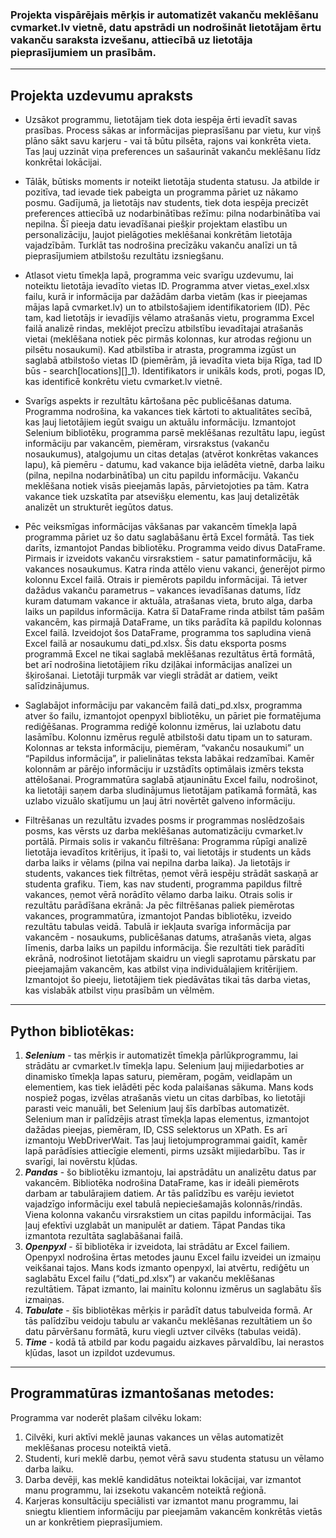 ### Projekta vispārējais **mērķis** ir automatizēt vakanču meklēšanu cvmarket.lv vietnē, datu apstrādi un nodrošināt lietotājam ērtu vakanču saraksta izvešanu, attiecībā uz lietotāja pieprasījumiem un prasībām.
_______
## Projekta uzdevumu apraksts
+ Uzsākot programmu, lietotājam tiek dota iespēja ērti ievadīt savas prasības. Process sākas ar informācijas pieprasīšanu par vietu, kur viņš plāno sākt savu karjeru - vai tā būtu pilsēta, rajons vai konkrēta vieta. Tas ļauj uzzināt viņa preferences un sašaurināt vakanču meklēšanu līdz konkrētai lokācijai.
+ Tālāk, būtisks moments ir noteikt lietotāja studenta statusu. Ja atbilde ir pozitīva, tad ievade tiek pabeigta un programma pāriet uz nākamo posmu. Gadījumā, ja lietotājs nav students, tiek dota iespēja precizēt preferences attiecībā uz nodarbinātības režīmu: pilna nodarbinātība vai nepilna.
Šī pieeja datu ievadīšanai piešķir projektam elastību un personalizāciju, ļaujot pielāgoties meklēšanai konkrētām lietotāja vajadzībām. Turklāt tas nodrošina precīzāku vakanču analīzi un tā pieprasījumiem atbilstošu rezultātu izsniegšanu. 

+ Atlasot vietu tīmekļa lapā, programma veic svarīgu uzdevumu, lai noteiktu lietotāja ievadīto vietas ID.
Programma atver vietas_exel.xlsx failu, kurā ir informācija par dažādām darba vietām (kas ir pieejamas mājas lapā cvmarket.lv) un to atbilstošajiem identifikatoriem (ID).
Pēc tam, kad lietotājs ir ievadījis vēlamo atrašanās vietu, programma Excel failā analizē rindas, meklējot precīzu atbilstību ievadītajai atrašanās vietai (meklēšana notiek pēc pirmās kolonnas, kur atrodas reģionu un pilsētu nosaukumi). Kad atbilstība ir atrasta, programma izgūst un saglabā atbilstošo vietas ID (piemērām, jā ievadīta vieta bija Rīga, tad ID būs -  search[locations][]_1). Identifikators ir unikāls kods, proti, pogas ID, kas identificē konkrētu vietu cvmarket.lv vietnē. 

+ Svarīgs aspekts ir rezultātu kārtošana pēc publicēšanas datuma. Programma nodrošina, ka vakances tiek kārtoti to aktualitātes secībā, kas ļauj lietotājiem iegūt svaigu un aktuālu informāciju.
Izmantojot Selenium bibliotēku, programma parsē meklēšanas rezultātu lapu, iegūst informāciju par vakancēm, piemēram, virsrakstus (vakanču nosaukumus), atalgojumu un citas detaļas (atvērot konkrētas vakances lapu), kā piemēru - datumu, kad vakance bija ielādēta vietnē, darba laiku (pilna, nepilna nodarbinātība) un citu papildu informāciju. Vakanču meklēšana notiek visās pieejamās lapās, pārvietojoties pa tām. Katra vakance tiek uzskatīta par atsevišķu elementu, kas ļauj detalizētāk analizēt un strukturēt iegūtos datus. 

+ Pēc veiksmīgas informācijas vākšanas par vakancēm tīmekļa lapā programma pāriet uz šo datu saglabāšanu ērtā Excel formātā. Tas tiek darīts, izmantojot Pandas bibliotēku. 
Programma veido divus DataFrame. Pirmais ir izveidots vakanču virsrakstiem - satur pamatinformāciju, kā vakances nosaukumus. Katra rinda attēlo vienu vakanci, ģenerējot pirmo kolonnu Excel failā. Otrais ir piemērots papildu informācijai. Tā ietver dažādus vakanču parametrus – vakances ievadīšanas datums, līdz kuram datumam vakance ir aktuāla, atrašanas vieta, bruto alga, darba laiks un papildus informācija. Katra šī DataFrame rinda atbilst tām pašām vakancēm, kas pirmajā DataFrame, un tiks parādīta kā papildu kolonnas Excel failā. Izveidojot šos DataFrame, programma tos sapludina vienā Excel failā ar nosaukumu dati_pd.xlsx.
Šis datu eksporta posms programmā Excel ne tikai saglabā meklēšanas rezultātus ērtā formātā, bet arī nodrošina lietotājiem rīku dziļākai informācijas analīzei un šķirošanai. Lietotāji turpmāk var viegli strādāt ar datiem, veikt salīdzinājumus.

+ Saglabājot informāciju par vakancēm failā dati_pd.xlsx, programma atver šo failu, izmantojot openpyxl bibliotēku, un pāriet pie formatējuma rediģēšanas.
Programma rediģē kolonnu izmērus, lai uzlabotu datu lasāmību. Kolonnu izmērus regulē atbilstoši datu tipam un to saturam. Kolonnas ar teksta informāciju, piemēram, “vakanču nosaukumi” un “Papildus informācija”, ir palielinātas teksta labākai redzamībai. Kamēr kolonnām ar pārējo informāciju ir uzstādīts optimālais izmērs teksta attēlošanai.
Programmatūra saglabā atjauninātu Excel failu, nodrošinot, ka lietotāji saņem darba sludinājumus lietotājam patīkamā formātā, kas uzlabo vizuālo skatījumu un ļauj ātri novērtēt galveno informāciju.

+ Filtrēšanas un rezultātu izvades posms ir programmas noslēdzošais posms, kas vērsts uz darba meklēšanas automatizāciju cvmarket.lv portālā. 
Pirmais solis ir vakanču filtrēšana:
Programma rūpīgi analizē lietotāja ievadītos kritērijus, it īpaši to, vai lietotājs ir students un kāds darba laiks ir vēlams (pilna vai nepilna darba laika). Ja lietotājs ir students, vakances tiek filtrētas, ņemot vērā iespēju strādāt saskaņā ar studenta grafiku. Tiem, kas nav studenti, programma papildus filtrē vakances, ņemot vērā norādīto vēlamo darba laiku.
Otrais solis ir rezultātu parādīšana ekrānā:
Ja pēc filtrēšanas paliek piemērotas vakances, programmatūra, izmantojot Pandas bibliotēku, izveido rezultātu tabulas veidā. Tabulā ir iekļauta svarīga informācija par vakancēm - nosaukums, publicēšanas datums, atrašanās vieta, algas līmenis, darba laiks un papildu informācija. Šie rezultāti tiek parādīti ekrānā, nodrošinot lietotājam skaidru un viegli saprotamu pārskatu par pieejamajām vakancēm, kas atbilst viņa individuālajiem kritērijiem. Izmantojot šo pieeju, lietotājiem tiek piedāvātas tikai tās darba vietas, kas vislabāk atbilst viņu prasībām un vēlmēm.
____________________________________________________________________________________________________________________________________________________________________________________________________________________
## Python bibliotēkas:
1. ***Selenium*** - tas mērķis ir automatizēt tīmekļa pārlūkprogrammu, lai strādātu ar cvmarket.lv tīmekļa lapu. Selenium ļauj mijiedarboties ar dinamisko tīmekļa lapas saturu, piemēram, pogām, veidlapām un elementiem, kas tiek ielādēti pēc koda palaišanas sākuma. Mans kods nospiež pogas, izvēlas atrašanās vietu un citas darbības, ko lietotāji parasti veic manuāli, bet Selenium ļauj šīs darbības automatizēt. Selenium man ir palīdzējis atrast tīmekļa lapas elementus, izmantojot dažādas pieejas, piemēram, ID, CSS selektorus un XPath. Es arī izmantoju WebDriverWait. Tas ļauj lietojumprogrammai gaidīt, kamēr lapā parādīsies attiecīgie elementi, pirms uzsākt mijiedarbību. Tas ir svarīgi, lai novērstu kļūdas.
2. ***Pandas*** - šo bibliotēku izmantoju, lai apstrādātu un analizētu datus par vakancēm. Bibliotēka nodrošina DataFrame, kas ir ideāli piemērots darbam ar tabulārajiem datiem. Ar tās palīdzību es varēju ievietot vajadzīgo informāciju exel tabulā nepieciešamajās kolonnās/rindās. Viena kolonna vakanču virsrakstiem un citas papildu informācijai. Tas ļauj efektīvi uzglabāt un manipulēt ar datiem. Tāpat Pandas tika izmantota rezultāta saglabāšanai failā.
3. ***Openpyxl*** - šī bibliotēka ir izveidota, lai strādātu ar Excel failiem. Openpyxl nodrošina ērtas metodes jaunu Excel failu izveidei un izmaiņu veikšanai tajos. Mans kods izmanto openpyxl, lai atvērtu, rediģētu un saglabātu Excel failu (“dati_pd.xlsx”) ar vakanču meklēšanas rezultātiem. Tāpat izmanto, lai mainītu kolonnu izmērus un saglabātu šīs izmaiņas.
4. ***Tabulate*** - šīs bibliotēkas mērķis ir parādīt datus tabulveida formā. Ar tās palīdzību veidoju tabulu ar vakanču meklēšanas rezultātiem un šo datu pārvēršanu formātā, kuru viegli uztver cilvēks (tabulas veidā).
5. ***Time*** - kodā tā atbild par kodu pagaidu aizkaves pārvaldību, lai nerastos kļūdas, lasot un izpildot uzdevumus.
____________________________________________________________________________________________________________________________________________________________________________________________________________________
## Programmatūras izmantošanas metodes:
Programma var noderēt plašam cilvēku lokam:
1. Cilvēki, kuri aktīvi meklē jaunas vakances un vēlas automatizēt meklēšanas procesu noteiktā vietā.
2. Studenti, kuri meklē darbu, ņemot vērā savu studenta statusu un vēlamo darba laiku.
3. Darba devēji, kas meklē kandidātus noteiktai lokācijai, var izmantot manu programmu, lai izsekotu vakancēm noteiktā reģionā.
4. Karjeras konsultāciju speciālisti var izmantot manu programmu, lai sniegtu klientiem informāciju par pieejamām vakancēm konkrētās vietās un ar konkrētiem pieprasījumiem.

